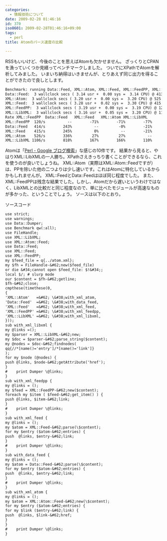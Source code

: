 ```yaml
---
categories:
  - 情報技術について
date: 2009-02-28 01:46:16
id: 370
iso8601: 2009-02-28T01:46:16+09:00
tags:
  - perl
title: Atomのパース速度の比較

---
```


RSSもいいけど、今後のことを思えばAtomも欠かせません。
ざっくりとCPANを漁っていくつか見繕ってベンチマークしました。
ついでにXPathでAtomを解析してみました。
いまいち納得はいきませんが、とりあえず同じ出力を得ることができたので良しとします。
```default
Benchmark: running Data::Feed, XML::Atom, XML::Feed, XML::FeedPP, XML::LibXML for at least 3 CPU seconds...
Data::Feed:  3 wallclock secs ( 3.14 usr +  0.00 sys =  3.14 CPU) @ 413.88/s (n=1300)
XML::Atom:  3 wallclock secs ( 3.20 usr +  0.00 sys =  3.20 CPU) @ 525.76/s (n=1684)
XML::Feed:  3 wallclock secs ( 3.28 usr +  0.02 sys =  3.30 CPU) @ 415.23/s (n=1369)
XML::FeedPP:  3 wallclock secs ( 3.19 usr +  0.00 sys =  3.19 CPU) @ 120.49/s (n=384)
XML::LibXML:  3 wallclock secs ( 3.16 usr +  0.05 sys =  3.20 CPU) @ 1105.81/s (n=3543)
Rate XML::FeedPP  Data::Feed   XML::Feed   XML::Atom XML::LibXML
XML::FeedPP  120/s          --        -71%        -71%        -77%        -89%
Data::Feed   414/s        243%          --         -0%        -21%        -63%
XML::Feed    415/s        245%          0%          --        -21%        -62%
XML::Atom    526/s        336%         27%         27%          --        -52%
XML::LibXML 1106/s        818%        167%        166%        110%          --
```
Atomは「<a href="https://www.google.co.jp/search?hl=ja&amp;q=Perl&amp;lr=lang_ja&amp;ie=utf-8&amp;tbm=blg&amp;tbs=qdr:d&amp;output=atom">Perl - Google ブログ検索</a>」な感じの10件です。
結果から見ると、やはりXML::LibXMLの一人勝ち。XPathさえきっちり書くことができるなら、これを使うのが良いでしょうね。
XML::Atom（実際はXML::Atom::Feedですが）は、PPを除いた他の二つよりは少し速いです。これはAtomに特化しているからかもしれませんが。
XML::FeedとData::Feedはほぼ同じ程度でした。
また、XML::FeedPPは残念な結果でした。しかし、Atomだから遅いというわけではなく、LibXMLとの比較だと同じ程度なので、単に比べたモジュールが高速なものが多かった、ということでしょう。
ソースは以下のとおり。


ソースコード
```default
use strict;
use warnings;
use Data::Dumper;
use Benchmark qw(:all);
use FileHandle;
use XML::LibXML;
use XML::Atom::Feed;
use Data::Feed;
use XML::Feed;
use XML::FeedPP;
my $feed_file = q{../atom.xml};
my $fh = FileHandle-&#62;new($feed_file)
or die &#34;cannot open $feed_file: $!&#34;;
local $/; # slurp mode
our $content = $fh-&#62;getline;
$fh-&#62;close;
cmpthese(timethese(0,
{
'XML::Atom'   =&#62; \&#38;with_xml_atom,
'Data::Feed'  =&#62; \&#38;with_data_feed,
'XML::Feed'   =&#62; \&#38;with_xml_feed,
'XML::FeedPP' =&#62; \&#38;with_xml_feedpp,
'XML::LibXML' =&#62; \&#38;with_xml_libxml,
}));
sub with_xml_libxml {
my @links =();
my $parser = XML::LibXML-&#62;new;
my $doc = $parser-&#62;parse_string($content);
my @nodes = $doc-&#62;findnodes(
qq{//*[name()='entry']/*[name()='link']}
);
for my $node (@nodes) {
push @links, $node-&#62;getAttribute('href');
}
#    print Dumper \@links;
}
sub with_xml_feedpp {
my @links = ();
my $feed = XML::FeedPP-&#62;new($content);
foreach my $item ( $feed-&#62;get_item() ) {
push @links, $item-&#62;link;
}
#    print Dumper \@links;
}
sub with_xml_feed {
my @links = ();
my $atom = XML::Feed-&#62;parse(\$content);
for my $entry ($atom-&#62;entries) {
push  @links, $entry-&#62;link;
}
#    print Dumper \@links;
}
sub with_data_feed {
my @links = ();
my $atom = Data::Feed-&#62;parse(\$content);
for my $entry ($atom-&#62;entries) {
push  @links, $entry-&#62;link;
}
#    print Dumper \@links;
}
sub with_xml_atom {
my @links = ();
my $atom = XML::Atom::Feed-&#62;new(\$content);
for my $entry ($atom-&#62;entries) {
for my $link ($entry-&#62;link) {
push  @links, $link-&#62;href;
}
}
#    print Dumper \@links;
}
```
    	